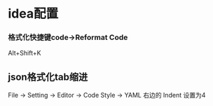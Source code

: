 # idea配置

### 格式化快捷键code->Reformat Code
Alt+Shift+K
## json格式化tab缩进
File -> Setting -> Editor -> Code Style -> YAML 右边的  Indent 设置为4
